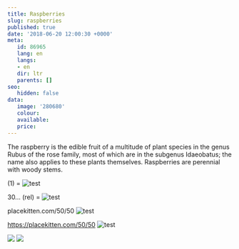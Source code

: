 ```yaml
---
title: Raspberries
slug: raspberries
published: true
date: '2018-06-20 12:00:30 +0000'
meta:
   id: 86965
   lang: en
   langs:
   - en
   dir: ltr
   parents: []
seo:
   hidden: false
data:
   image: '280680'
   colour:
   available:
   price:
---
```


The raspberry is the edible fruit of a multitude of plant species in the genus Rubus of the rose family, most of which are in the subgenus Idaeobatus; the name also applies to these plants themselves. Raspberries are perennial with woody stems.

(1) = ![test](<(1)>)

30\... (rel) = ![test](//www.datocms-assets.com/3015/1525263169-peach.jpg)

placekitten.com/50/50 ![test](//www.datocms-assets.com/placekitten.com/50/50)

https://placekitten.com/50/50 ![test](//placekitten.com/50/50)

![](/3015/1525263234-raspberry-1.jpg)
![](/3015/1525263236-raspberry-2.jpg)

